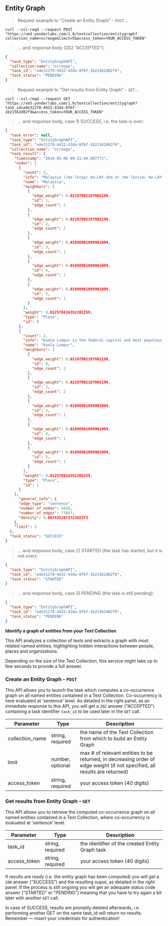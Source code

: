 ## Entity Graph 

> Request example to "Create an Entity Graph" - `POST`...


```shell
curl --ssl-reqd --request POST "https://vm3.yonderlabs.com/1.0/textcollection/entitygraph?collection_name=scrooge&limit=5&access_token=YOUR_ACCESS_TOKEN"
```


>... and response body (202 "ACCEPTED"):

```json
{
  "task_type": "EntityGraphAPI", 
  "collection-name": "scrooge", 
  "task_id": "a4e31278-4432-43da-8fbf-1b21562d02f9", 
  "task_status": "PENDING"
}
```

> Request example to "Get results from Entity Graph" - `GET`...


```shell
curl --ssl-reqd --request GET "https://vm3.yonderlabs.com/1.0/textcollection/entitygraph?task_id=a4e31278-4432-43da-8fbf-1b21562d02f9&access_token=YOUR_ACCESS_TOKEN"
```


>... and response body, case 1) SUCCESS, i.e. the task is over:

```json
{
  "task_error": null,
  "task_type": "EntityGraphAPI",
  "task_id": "a4e31278-4432-43da-8fbf-1b21562d02f9",
  "collection_name": "scrooge",
  "task_result": {
    "timestamp": "2016-05-06 09:31:44.987771",
    "nodes": [
      {
        "count": 2,
        "info": "Malaysia (/məˈleɪʒə/ mə-LAY-zhə or /məˈleɪsiə/ mə-LAY-see-ə) (Malaysian pronunciation: [məlejsiə]) is a federal constitutional monarchy located in [...]",
        "name": "Malaysia",
        "neighbors": [
          {
            "edge_weight": 0.02197802197802198,
            "id": 1,
            "edge_count": 2
          },
          {
            "edge_weight": 0.02197802197802198,
            "id": 2,
            "edge_count": 2
          },
          {
            "edge_weight": 0.01098901098901099,
            "id": 3,
            "edge_count": 1
          },
          {
            "edge_weight": 0.01098901098901099,
            "id": 4,
            "edge_count": 1
          },
          {
            "edge_weight": 0.01098901098901099,
            "id": 5,
            "edge_count": 1
          }
        ],
        "weight": 0.012578616352201259,
        "type": "Place",
        "id": 0
      },
      {
        "count": 2,
        "info": "Kuala Lumpur is the federal capital and most populous city in Malaysia [...]",
        "name": "Kuala Lumpur",
        "neighbors": [
          {
            "edge_weight": 0.02197802197802198,
            "id": 0,
            "edge_count": 2
          },
          {
            "edge_weight": 0.02197802197802198,
            "id": 2,
            "edge_count": 2
          },
          {
            "edge_weight": 0.01098901098901099,
            "id": 3,
            "edge_count": 1
          },
          {
            "edge_weight": 0.01098901098901099,
            "id": 4,
            "edge_count": 1
          },
          {
            "edge_weight": 0.01098901098901099,
            "id": 5,
            "edge_count": 1
          }
        ],
        "weight": 0.012578616352201259,
        "type": "Place",
        "id": 1
      }
    ],
      "general_info": {
      "edge_type": "sentence",
      "number_of_nodes": 4458,
      "number_of_edges": 73867,
      "density": 0.007435287372392373
    },
    "limit": 5
  },
  "task_status": "SUCCESS"
}      
```




>... and response body, case 2) STARTED (the task has started, but it is not over):

```json
{
  "task_type": "EntityGraphAPI", 
  "task_id": "a4e31278-4432-43da-8fbf-1b21562d02f9", 
  "task_status": "STARTED"
}
```

>... and response body, case 3) PENDING (the task is still pending):

```json
{
  "task_type": "EntityGraphAPI", 
  "task_id": "a4e31278-4432-43da-8fbf-1b21562d02f9", 
  "task_status": "PENDING"
}
```


**Identify a graph of entities from your Text Collection**

This API analyzes a collection of texts and extracts a graph with most related named entities, highlighting hidden interactions between people, places and organizations.



<aside class="notice">
Depending on the size of the Text Collection, this service might take up to few seconds to provide a full answer.  
</aside>

### Create an Entity Graph - `POST`

This API allows you to launch the task which computes a co-occurrence graph on all named entities contained in a Text Collection.
Co-occurrency is here evaluated at 'sentence' level.
As detailed in the right panel, as an immediate response to this API, you will get a `202` answer ("ACCEPTED") containing a task identifier `task_id` to be used later in the `GET` call. 


Parameter | Type | Description | 
--------- | ------- | ----------- | 
collection_name | string, required | the name of the Text Collection from which to build an Entity Graph | 
limit	| number, optional	| max # of relevant entities to be returned, in decreasing order of edge weight (if not specified, all results are returned)
access_token | string, required | your access token (40 digits) |



### Get results from Entity Graph - `GET`

This API allows you to retrieve the computed co-occurrence graph on all named entities contained in a Text Collection, where co-occurrency is evaluated at 'sentence' level.

Parameter | Type | Description | 
--------- | ------- | ----------- | 
task_id | string, required | the identifier of the created Entity Graph task| 
access_token | string, required | your access token (40 digits) |

If results are ready (i.e. the entity graph has been computed) you will get a `200` answer ("SUCCESS") and the resulting ouput, as detailed in the right panel.
If the process is still ongoing you will get an adequate status code answer ("STARTED" or "PENDING") meaning that you have to try again a bit later with another `GET` call. 

<aside class="notice">
In case of SUCCESS, results are promptly deleted afterwards, i.e. performing another GET on the same task_id will return no results.
</aside>

<aside class="success">
Remember — insert your credentials for authentication!
</aside>